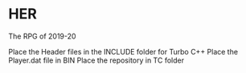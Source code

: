 # HER
The RPG of 2019-20


Place the Header files in the INCLUDE folder for Turbo C++
Place the Player.dat file in BIN
Place the repository in TC folder
